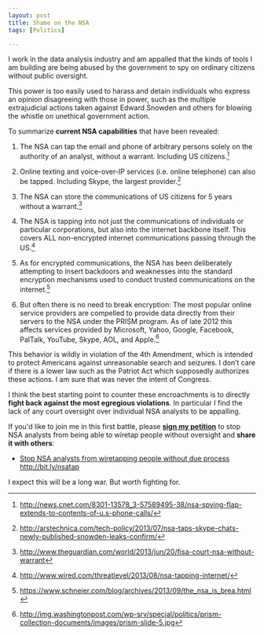 ```yaml
---
layout: post
title: Shame on the NSA
tags: [Politics]

---
```


I work in the data analysis industry and am appalled that the kinds of tools I am building are being abused by the government to spy on ordinary citizens without public oversight.

This power is too easily used to harass and detain individuals who express an opinion disagreeing with those in power, such as the multiple extrajudicial actions taken against Edward Snowden and others for blowing the whistle on unethical government action.

To summarize **current NSA capabilities** that have been revealed:

1. The NSA can tap the email and phone of arbitrary persons solely on the authority of an analyst, without a warrant. Including US citizens.[^tap-email]

2. Online texting and voice-over-IP services (i.e. online telephone) can also be tapped. Including Skype, the largest provider.[^tap-skype]

3. The NSA can store the communications of US citizens for 5 years without a warrant.[^retention]

4. The NSA is tapping into not just the communications of individuals or particular corporations, but also into the internet backbone itself. This covers ALL non-encrypted internet communications passing through the US.[^backbone]

5. As for encrypted communications, the NSA has been deliberately attempting to insert backdoors and weaknesses into the standard encryption mechanisms used to conduct trusted communications on the internet.[^crypto]

6. But often there is no need to break encryption: The most popular online service providers are compelled to provide data directly from their servers to the NSA under the PRISM program. As of late 2012 this affects services provided by Microsoft, Yahoo, Google, Facebook, PalTalk, YouTube, Skype, AOL, and Apple.[^backdoor]

This behavior is wildly in violation of the 4th Amendment, which is intended to protect Americans against unreasonable search and seizures. I don’t care if there is a lower law such as the Patriot Act which supposedly authorizes these actions. I am sure that was never the intent of Congress.

I think the best starting point to counter these encroachments is to directly **fight back against the most egregious violations**. In particular I find the lack of any court oversight over individual NSA analysts to be appalling.

If you'd like to join me in this first battle, please **[sign my petition](http://bit.ly/nsatap)** to stop NSA analysts from being able to wiretap people without oversight and **share it with others**:

* [Stop NSA analysts from wiretapping people without due process](http://bit.ly/nsatap)  
  http://bit.ly/nsatap

I expect this will be a long war. But worth fighting for.


[^tap-email]: <http://news.cnet.com/8301-13578_3-57589495-38/nsa-spying-flap-extends-to-contents-of-u.s-phone-calls/>

[^tap-skype]: <http://arstechnica.com/tech-policy/2013/07/nsa-taps-skype-chats-newly-published-snowden-leaks-confirm/>

[^retention]: <http://www.theguardian.com/world/2013/jun/20/fisa-court-nsa-without-warrant>

[^backbone]: <http://www.wired.com/threatlevel/2013/08/nsa-tapping-internet/>

[^crypto]: <https://www.schneier.com/blog/archives/2013/09/the_nsa_is_brea.html>

[^backdoor]: <http://img.washingtonpost.com/wp-srv/special/politics/prism-collection-documents/images/prism-slide-5.jpg>